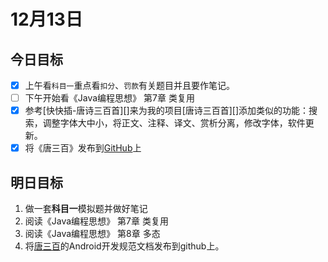 # 12月13日

## 今日目标

- [x] 上午看`科目一`重点看`扣分`、`罚款`有关题目并且要作笔记。
- [ ] 下午开始看《Java编程思想》 第7章 类复用
- [x] 参考[快快插-唐诗三百首][]来为我的项目[唐诗三百首][]添加类似的功能：搜索，调整字体大中小，将正文、注释、译文、赏析分离，修改字体，软件更新。
- [x] 将《唐三百》发布到[GitHub](https://www.github.com)上

## 明日目标

1. 做一套**科目一**模拟题并做好笔记
2. 阅读《Java编程思想》 第7章 类复用
3. 阅读《Java编程思想》 第8章 多态
4. 将[唐三百](https://github.com/LiamJu/TangShi)的Android开发规范文档发布到github上。